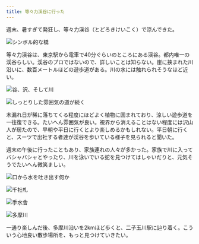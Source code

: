 ```yaml
---
title: 等々力渓谷に行った
---
```

週末、暑すぎて発狂し、等々力渓谷（とどろきけいこく）で涼んできた。

![](https://lh5.googleusercontent.com/LXu2FpMT6nsXHJU53RmX9raGEWG3fsRzMeg-9usAU90QxVeO621Lo3yJ6iroOkCxDaz596rSy_h9cmoym2VSjAhrJGNrjicEvgeCSHr-zzlxwC0WVNjstCUWthuZkSXdIGXdYyMVEijfwAi40H8 "シンボル的な橋")

等々力渓谷は、東京駅から電車で40分ぐらいのところにある渓谷。都内唯一の渓谷らしい。渓谷のプロではないので、詳しいことは知らない。崖に挟まれた川沿いに、数百メートルほどの遊歩道がある。川の水には触れられそうなほど近い。

![](https://lh4.googleusercontent.com/59EAIRcl0IEmi7NUIqwJrpvroDmmhMvjRvgXuFQE4AMp0kIG84PueBRNGURjeJfPIZyGD1RCoOlukABMpaoGFeUPi0JFDj9Oyt888gHGuZcJ_WCOJh963A4YBsQX1UZDQhcXzyw_2VVHzLZnwc4 "谷、沢、そして川")

![](https://lh6.googleusercontent.com/kVxiwkJ9oYWoJRxOYl74X2Ns11av_pgTGvVc6kFPN6EkXtug_iOONySLxSYL3l5A1YYO6CWc4Zxi1U-s5aDsKi14eNwgsSg0yqnUg20KgVIPT77LSXzkRyEgqpbTGF2BQ6za0JI_jssx9pmeYGU "しっとりした雰囲気の道が続く")

木漏れ日が稀に落ちてくる程度にほどよく植物に囲まれており、涼しい遊歩道を一往復できる。たいへん雰囲気が良い。視界から消えることはない程度には沢山人が居たので、早朝や平日に行くとより楽しめるかもしれない。平日朝に行くと、スーツで出社する者達が渓谷を歩いている様子を見られると聞いた。

週末の午後に行ったこともあり、家族連れの人々が多かった。家族で川に入ってバシャバシャとやったり、川を泳いでいる蛇を見つけてはしゃいだりと、元気そうでたいへん微笑ましい。

![](https://lh6.googleusercontent.com/JLk9LJC8dZaxi8ODBKM468i_RIyu0fd9hrrHwjNX0YUvO5xEuOqGqFynGUAA4QqlBHB0XTUOgs8Z6MxDIS1Qgg9WruZaVU5RAXQvg0tp3KOm4-XSaypPX0FfAQVzmGJnnDC4fHeTdAWXi74gMTU "口から水を吐き出す何か")

![](https://lh4.googleusercontent.com/MmYH1RJPAgnXJH4K9Xo5oRnkBrZkSa73Kte3pV1th-78pBQBd3R4YTCv-mspCWVxHMn5VIj4J70lpyjm2jMHuwFipPdFKS_m1KgJjoWYygyqjtVsyOIg9mxyWNLbwkS-ntodh6X_m6x1joLnMAI "千社札")

![](https://lh5.googleusercontent.com/87CGYuXhnns8DhpTdOcPChQwsnC3TobbHWaNInPnPtf76mS2nRZdwnqKnqK5WFweHPrAQ3aBZlByCPuBfytaHQO8L9KCwBbk8gFUexlOU8TfX4Y8aFXVymjJoCXMK_F-UdeTkyrrhapPKm-ntNA "手水舎")

![](https://lh4.googleusercontent.com/GAsseJ36S5YDYSWL5JKSawBKK7HqOhqrJnMGrmJLmD6CJFrMM-vwJuQSpFUQGTlDcQ2vJTmUWLu2N3nshFwE0R1_HcP7yyWmu6biEgPyzqBbkqMn4Rgy4GiDq3zA_d7BHQ5JKB1OehnTFxDat2E "多摩川")

一通り楽しんだ後、多摩川沿いを2kmほど歩くと、二子玉川駅に辿り着く。こういう心地良い散歩場所を、もっと見つけていきたい。
